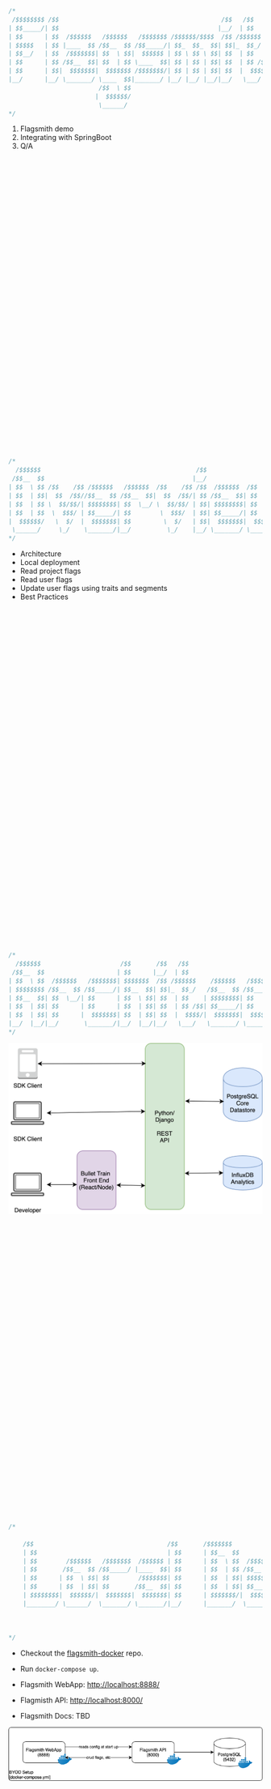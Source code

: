 <br/><br/><br/><br/><br/><br/><br/><br/><br/><br/>

```java
/*
 /$$$$$$$$ /$$                                             /$$   /$$     /$$             /$$$$$$$                                   
| $$_____/| $$                                            |__/  | $$    | $$            | $$__  $$                                  
| $$      | $$  /$$$$$$   /$$$$$$   /$$$$$$$ /$$$$$$/$$$$  /$$ /$$$$$$  | $$$$$$$       | $$  \ $$  /$$$$$$  /$$$$$$/$$$$   /$$$$$$ 
| $$$$$   | $$ |____  $$ /$$__  $$ /$$_____/| $$_  $$_  $$| $$|_  $$_/  | $$__  $$      | $$  | $$ /$$__  $$| $$_  $$_  $$ /$$__  $$
| $$__/   | $$  /$$$$$$$| $$  \ $$|  $$$$$$ | $$ \ $$ \ $$| $$  | $$    | $$  \ $$      | $$  | $$| $$$$$$$$| $$ \ $$ \ $$| $$  \ $$
| $$      | $$ /$$__  $$| $$  | $$ \____  $$| $$ | $$ | $$| $$  | $$ /$$| $$  | $$      | $$  | $$| $$_____/| $$ | $$ | $$| $$  | $$
| $$      | $$|  $$$$$$$|  $$$$$$$ /$$$$$$$/| $$ | $$ | $$| $$  |  $$$$/| $$  | $$      | $$$$$$$/|  $$$$$$$| $$ | $$ | $$|  $$$$$$/
|__/      |__/ \_______/ \____  $$|_______/ |__/ |__/ |__/|__/   \___/  |__/  |__/      |_______/  \_______/|__/ |__/ |__/ \______/ 
                         /$$  \ $$                                                                                                  
                        |  $$$$$$/                                                                                                  
                         \______/                                                                                                   
*/
```

1. Flagsmith demo
1. Integrating with SpringBoot
1. Q/A


<br/><br/><br/><br/><br/><br/><br/><br/><br/><br/><br/><br/><br/><br/><br/><br/><br/><br/><br/><br/><br/><br/><br/><br/><br/><br/><br/><br/><br/><br/><br/><br/><br/><br/>

```java
/*
  /$$$$$$                                           /$$                        
 /$$__  $$                                         |__/                        
| $$  \ $$ /$$    /$$ /$$$$$$   /$$$$$$  /$$    /$$ /$$  /$$$$$$  /$$  /$$  /$$
| $$  | $$|  $$  /$$//$$__  $$ /$$__  $$|  $$  /$$/| $$ /$$__  $$| $$ | $$ | $$
| $$  | $$ \  $$/$$/| $$$$$$$$| $$  \__/ \  $$/$$/ | $$| $$$$$$$$| $$ | $$ | $$
| $$  | $$  \  $$$/ | $$_____/| $$        \  $$$/  | $$| $$_____/| $$ | $$ | $$
|  $$$$$$/   \  $/  |  $$$$$$$| $$         \  $/   | $$|  $$$$$$$|  $$$$$/$$$$/
 \______/     \_/    \_______/|__/          \_/    |__/ \_______/ \_____/\___/ 
*/
```

- Architecture
- Local deployment
- Read project flags
- Read user flags
- Update user flags using traits and segments
- Best Practices

<br/><br/><br/><br/><br/><br/><br/><br/><br/><br/><br/><br/><br/><br/><br/><br/><br/><br/><br/><br/><br/><br/><br/><br/><br/><br/><br/><br/><br/><br/><br/><br/><br/><br/><br/><br/><br/><br/><br/>

```java
/*
  /$$$$$$                      /$$       /$$   /$$                           /$$                                  
 /$$__  $$                    | $$      |__/  | $$                          | $$                                  
| $$  \ $$  /$$$$$$   /$$$$$$$| $$$$$$$  /$$ /$$$$$$    /$$$$$$   /$$$$$$$ /$$$$$$   /$$   /$$  /$$$$$$   /$$$$$$ 
| $$$$$$$$ /$$__  $$ /$$_____/| $$__  $$| $$|_  $$_/   /$$__  $$ /$$_____/|_  $$_/  | $$  | $$ /$$__  $$ /$$__  $$
| $$__  $$| $$  \__/| $$      | $$  \ $$| $$  | $$    | $$$$$$$$| $$        | $$    | $$  | $$| $$  \__/| $$$$$$$$
| $$  | $$| $$      | $$      | $$  | $$| $$  | $$ /$$| $$_____/| $$        | $$ /$$| $$  | $$| $$      | $$_____/
| $$  | $$| $$      |  $$$$$$$| $$  | $$| $$  |  $$$$/|  $$$$$$$|  $$$$$$$  |  $$$$/|  $$$$$$/| $$      |  $$$$$$$
|__/  |__/|__/       \_______/|__/  |__/|__/   \___/   \_______/ \_______/   \___/   \______/ |__/       \_______/
*/
```

[![Flagsmith Architecture](./assets/architecture.png)](https://docs.flagsmith.com/architecture/)

<br/><br/><br/><br/><br/><br/><br/><br/><br/><br/><br/><br/><br/><br/><br/><br/><br/><br/><br/><br/><br/><br/><br/><br/><br/><br/><br/><br/><br/><br/><br/><br/><br/><br/>


```java
/*

    /$$                                     /$$       /$$$$$$$                      /$$                                                         /$$    
    | $$                                    | $$      | $$__  $$                    | $$                                                        | $$    
    | $$        /$$$$$$   /$$$$$$$  /$$$$$$ | $$      | $$  \ $$  /$$$$$$   /$$$$$$ | $$  /$$$$$$  /$$   /$$ /$$$$$$/$$$$   /$$$$$$  /$$$$$$$  /$$$$$$  
    | $$       /$$__  $$ /$$_____/ |____  $$| $$      | $$  | $$ /$$__  $$ /$$__  $$| $$ /$$__  $$| $$  | $$| $$_  $$_  $$ /$$__  $$| $$__  $$|_  $$_/  
    | $$      | $$  \ $$| $$        /$$$$$$$| $$      | $$  | $$| $$$$$$$$| $$  \ $$| $$| $$  \ $$| $$  | $$| $$ \ $$ \ $$| $$$$$$$$| $$  \ $$  | $$    
    | $$      | $$  | $$| $$       /$$__  $$| $$      | $$  | $$| $$_____/| $$  | $$| $$| $$  | $$| $$  | $$| $$ | $$ | $$| $$_____/| $$  | $$  | $$ /$$
    | $$$$$$$$|  $$$$$$/|  $$$$$$$|  $$$$$$$| $$      | $$$$$$$/|  $$$$$$$| $$$$$$$/| $$|  $$$$$$/|  $$$$$$$| $$ | $$ | $$|  $$$$$$$| $$  | $$  |  $$$$/
    |________/ \______/  \_______/ \_______/|__/      |_______/  \_______/| $$____/ |__/ \______/  \____  $$|__/ |__/ |__/ \_______/|__/  |__/   \___/  
                                                                          | $$                     /$$  | $$                                            
                                                                          | $$                    |  $$$$$$/                                            
                                                                          |__/                     \______/
*/
```

- Checkout the [flagsmith-docker](https://github.com/Flagsmith/flagsmith-docker) repo.
- Run `docker-compose up`.

- Flagsmith WebApp: [http://localhost:8888/](http://localhost:8888/)
- Flagmisth API: [http://localhost:8000/](http://localhost:8000/)
- Flagsmith Docs: TBD

[![BYOD Setup](./assets/byod-setup.png)](http://localhost:9999/for-developers/local-byod/)

<br/><br/><br/><br/><br/><br/><br/><br/><br/><br/><br/><br/><br/><br/><br/><br/><br/><br/><br/><br/><br/><br/><br/><br/><br/><br/><br/><br/><br/><br/>



```java
/*
/$$      /$$                                               /$$$$$$             /$$                                              /$$     /$$                    
| $$$    /$$$                                              |_  $$_/            | $$                                             | $$    |__/                    
| $$$$  /$$$$  /$$$$$$  /$$    /$$ /$$$$$$  /$$$$$$$         | $$   /$$$$$$$  /$$$$$$    /$$$$$$   /$$$$$$   /$$$$$$  /$$$$$$  /$$$$$$   /$$  /$$$$$$  /$$$$$$$
| $$ $$/$$ $$ |____  $$|  $$  /$$//$$__  $$| $$__  $$        | $$  | $$__  $$|_  $$_/   /$$__  $$ /$$__  $$ /$$__  $$|____  $$|_  $$_/  | $$ /$$__  $$| $$__  $$
| $$  $$$| $$  /$$$$$$$ \  $$/$$/| $$$$$$$$| $$  \ $$        | $$  | $$  \ $$  | $$    | $$$$$$$$| $$  \ $$| $$  \__/ /$$$$$$$  | $$    | $$| $$  \ $$| $$  \ $$
| $$\  $ | $$ /$$__  $$  \  $$$/ | $$_____/| $$  | $$        | $$  | $$  | $$  | $$ /$$| $$_____/| $$  | $$| $$      /$$__  $$  | $$ /$$| $$| $$  | $$| $$  | $$
| $$ \/  | $$|  $$$$$$$   \  $/  |  $$$$$$$| $$  | $$       /$$$$$$| $$  | $$  |  $$$$/|  $$$$$$$|  $$$$$$$| $$     |  $$$$$$$  |  $$$$/| $$|  $$$$$$/| $$  | $$
|__/     |__/ \_______/    \_/    \_______/|__/  |__/      |______/|__/  |__/   \___/   \_______/ \____  $$|__/      \_______/   \___/  |__/ \______/ |__/  |__/
                                                                                                  /$$  \ $$                                                     
                                                                                                  |  $$$$$$/                                                     
                                                                                                  \______/
*/
```

- Add dependency to POM

```xml
  <!-- Flagsmith Feature Flags -->
  <dependency>
    <groupId>com.solidstategroup</groupId>
    <artifactId>bullet-train-client</artifactId>
    <version>1.5</version>
  </dependency>
```

- Create a client

```java
  this.flagsmithClient = BulletTrainClient.newBuilder()
      .setApiKey(envKey)
      .withApiUrl(this.baseURI)
      .build();
```

<br/><br/><br/><br/><br/><br/><br/><br/><br/><br/><br/><br/><br/><br/><br/><br/><br/><br/><br/><br/><br/><br/><br/><br/><br/><br/><br/><br/><br/><br/>


```java
/*
 /$$$$$$$                            /$$       /$$$$$$$                                               /$$           /$$$$$$$$ /$$                              
| $$__  $$                          | $$      | $$__  $$                                             | $$          | $$_____/| $$                              
| $$  \ $$  /$$$$$$   /$$$$$$   /$$$$$$$      | $$  \ $$ /$$$$$$   /$$$$$$  /$$  /$$$$$$   /$$$$$$$ /$$$$$$        | $$      | $$  /$$$$$$   /$$$$$$   /$$$$$$$
| $$$$$$$/ /$$__  $$ |____  $$ /$$__  $$      | $$$$$$$//$$__  $$ /$$__  $$|__/ /$$__  $$ /$$_____/|_  $$_/        | $$$$$   | $$ |____  $$ /$$__  $$ /$$_____/
| $$__  $$| $$$$$$$$  /$$$$$$$| $$  | $$      | $$____/| $$  \__/| $$  \ $$ /$$| $$$$$$$$| $$        | $$          | $$__/   | $$  /$$$$$$$| $$  \ $$|  $$$$$$ 
| $$  \ $$| $$_____/ /$$__  $$| $$  | $$      | $$     | $$      | $$  | $$| $$| $$_____/| $$        | $$ /$$      | $$      | $$ /$$__  $$| $$  | $$ \____  $$
| $$  | $$|  $$$$$$$|  $$$$$$$|  $$$$$$$      | $$     | $$      |  $$$$$$/| $$|  $$$$$$$|  $$$$$$$  |  $$$$/      | $$      | $$|  $$$$$$$|  $$$$$$$ /$$$$$$$/
|__/  |__/ \_______/ \_______/ \_______/      |__/     |__/       \______/ | $$ \_______/ \_______/   \___/        |__/      |__/ \_______/ \____  $$|_______/ 
                                                                      /$$  | $$                                                             /$$  \ $$          
                                                                     |  $$$$$$/                                                            |  $$$$$$/          
                                                                      \______/                                                              \______/           
*/
```

- Invalid URL or env-key will return an empty list

- As simple as this:

```java
  return this.flagsmithClient.getFeatureFlags();
```

<br/><br/><br/><br/><br/><br/><br/><br/><br/><br/><br/><br/><br/><br/><br/><br/><br/><br/><br/><br/><br/><br/><br/><br/><br/><br/><br/><br/><br/><br/><br/><br/><br/><br/><br/><br/>


```java
/*
 /$$$$$$$                            /$$       /$$   /$$                                     /$$$$$$$$ /$$                              
| $$__  $$                          | $$      | $$  | $$                                    | $$_____/| $$                              
| $$  \ $$  /$$$$$$   /$$$$$$   /$$$$$$$      | $$  | $$  /$$$$$$$  /$$$$$$   /$$$$$$       | $$      | $$  /$$$$$$   /$$$$$$   /$$$$$$$
| $$$$$$$/ /$$__  $$ |____  $$ /$$__  $$      | $$  | $$ /$$_____/ /$$__  $$ /$$__  $$      | $$$$$   | $$ |____  $$ /$$__  $$ /$$_____/
| $$__  $$| $$$$$$$$  /$$$$$$$| $$  | $$      | $$  | $$|  $$$$$$ | $$$$$$$$| $$  \__/      | $$__/   | $$  /$$$$$$$| $$  \ $$|  $$$$$$ 
| $$  \ $$| $$_____/ /$$__  $$| $$  | $$      | $$  | $$ \____  $$| $$_____/| $$            | $$      | $$ /$$__  $$| $$  | $$ \____  $$
| $$  | $$|  $$$$$$$|  $$$$$$$|  $$$$$$$      |  $$$$$$/ /$$$$$$$/|  $$$$$$$| $$            | $$      | $$|  $$$$$$$|  $$$$$$$ /$$$$$$$/
|__/  |__/ \_______/ \_______/ \_______/       \______/ |_______/  \_______/|__/            |__/      |__/ \_______/ \____  $$|_______/ 
                                                                                                                     /$$  \ $$          
                                                                                                                    |  $$$$$$/          
                                                                                                                     \______/           
*/
```

- Priority order:

![Override Priority](./assets/override-priority.png)

- As simple as this:

```java
  FeatureUser user = new FeatureUser();
  user.setIdentifier(userId);
  return this.flagsmithClient.getFeatureFlags(user);
```

- User is automatically added to Flagsmith


<br/><br/><br/><br/><br/><br/><br/><br/><br/><br/><br/><br/><br/><br/><br/><br/><br/><br/><br/><br/><br/><br/><br/><br/><br/><br/><br/><br/><br/><br/><br/><br/><br/><br/><br/><br/>


```java
/*
 /$$      /$$                 /$$ /$$  /$$$$$$                 /$$   /$$                                     /$$$$$$$$ /$$                              
| $$$    /$$$                | $$|__/ /$$__  $$               | $$  | $$                                    | $$_____/| $$                              
| $$$$  /$$$$  /$$$$$$   /$$$$$$$ /$$| $$  \__//$$   /$$      | $$  | $$  /$$$$$$$  /$$$$$$   /$$$$$$       | $$      | $$  /$$$$$$   /$$$$$$   /$$$$$$$
| $$ $$/$$ $$ /$$__  $$ /$$__  $$| $$| $$$$   | $$  | $$      | $$  | $$ /$$_____/ /$$__  $$ /$$__  $$      | $$$$$   | $$ |____  $$ /$$__  $$ /$$_____/
| $$  $$$| $$| $$  \ $$| $$  | $$| $$| $$_/   | $$  | $$      | $$  | $$|  $$$$$$ | $$$$$$$$| $$  \__/      | $$__/   | $$  /$$$$$$$| $$  \ $$|  $$$$$$ 
| $$\  $ | $$| $$  | $$| $$  | $$| $$| $$     | $$  | $$      | $$  | $$ \____  $$| $$_____/| $$            | $$      | $$ /$$__  $$| $$  | $$ \____  $$
| $$ \/  | $$|  $$$$$$/|  $$$$$$$| $$| $$     |  $$$$$$$      |  $$$$$$/ /$$$$$$$/|  $$$$$$$| $$            | $$      | $$|  $$$$$$$|  $$$$$$$ /$$$$$$$/
|__/     |__/ \______/  \_______/|__/|__/      \____  $$       \______/ |_______/  \_______/|__/            |__/      |__/ \_______/ \____  $$|_______/ 
                                               /$$  | $$                                                                             /$$  \ $$          
                                              |  $$$$$$/                                                                            |  $$$$$$/          
                                               \______/                                                                              \______/           
*/
```

- In WebApp a user flag can be overriden directly.

- Programmatically, it is better to use segments.

- Steps:
  - Create segment in UI using a trait
  - Add segment to flag
  - Update user trait via REST endpoint

```java
  // Create trait object
  final Trait userTrait = new Trait();
  userTrait.setIdentity(user); // user as created previously
  userTrait.setKey(updateFeatureFlagDTO.getFeature().getValue());
  // dont use "true"/"false" because Flagsmith is written in python
  // the value here will stay in lower case, but when you create the segment, the value will become "True"/"False"
  // and therefore this user will not be part of the segment
  userTrait.setValue(updateFeatureFlagDTO.getEnabled() ? "1" : "0");

  // update trait in Flagsmith
  this.flagsmithClient.updateTrait(user, userTrait);
```


<br/><br/><br/><br/><br/><br/><br/><br/><br/><br/><br/><br/><br/><br/><br/><br/><br/><br/><br/><br/><br/><br/><br/><br/><br/><br/><br/><br/><br/><br/><br/><br/><br/><br/><br/><br/>


```java
/*
 /$$$$$$$                        /$$           /$$$$$$$                                /$$     /$$                              
| $$__  $$                      | $$          | $$__  $$                              | $$    |__/                              
| $$  \ $$  /$$$$$$   /$$$$$$$ /$$$$$$        | $$  \ $$ /$$$$$$  /$$$$$$   /$$$$$$$ /$$$$$$   /$$  /$$$$$$$  /$$$$$$   /$$$$$$$
| $$$$$$$  /$$__  $$ /$$_____/|_  $$_/        | $$$$$$$//$$__  $$|____  $$ /$$_____/|_  $$_/  | $$ /$$_____/ /$$__  $$ /$$_____/
| $$__  $$| $$$$$$$$|  $$$$$$   | $$          | $$____/| $$  \__/ /$$$$$$$| $$        | $$    | $$| $$      | $$$$$$$$|  $$$$$$ 
| $$  \ $$| $$_____/ \____  $$  | $$ /$$      | $$     | $$      /$$__  $$| $$        | $$ /$$| $$| $$      | $$_____/ \____  $$
| $$$$$$$/|  $$$$$$$ /$$$$$$$/  |  $$$$/      | $$     | $$     |  $$$$$$$|  $$$$$$$  |  $$$$/| $$|  $$$$$$$|  $$$$$$$ /$$$$$$$/
|_______/  \_______/|_______/    \___/        |__/     |__/      \_______/ \_______/   \___/  |__/ \_______/ \_______/|_______/ 
*/
```

- Sane Defaults
- Do not pick user identifiers that are easy to guess.


<br/><br/><br/><br/><br/><br/><br/><br/><br/><br/><br/><br/><br/><br/><br/><br/><br/><br/><br/><br/><br/><br/><br/><br/><br/><br/><br/><br/><br/><br/><br/><br/><br/><br/><br/><br/>
